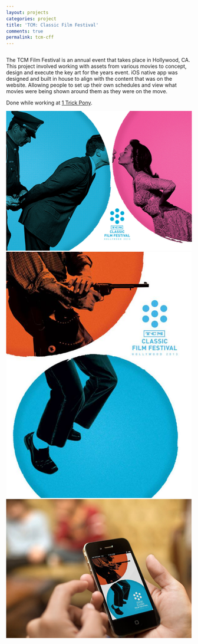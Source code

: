 ```yaml
---
layout: projects
categories: project
title: 'TCM: Classic Film Festival'
comments: true
permalink: tcm-cff
---
```


<div class="row clearfix">
	<div class="column full">
		<p>The TCM Film Festival is an annual event that takes place in Hollywood, CA. This project involved working with assets from various movies to concept, design and execute the key art for the years event. iOS native app was designed and built in house to align with the content that was on the website. Allowing people to set up their own schedules and view what movies were being shown around them as they were on the move.</p>
		<p>Done while working at <a href="http://1trickpony.com/" target="_blank">1 Trick Pony</a>.</p>
	</div>
</div>
<div class="row clearfix project-image">
	<div class="column full">
		<img src="/img/proj/tcmcff/img-1.jpg" alt="">
	</div>
</div>
<div class="row clearfix project-image">
	<div class="column full">
		<img src="/img/proj/tcmcff/img-2.jpg" alt="">
	</div>
</div>
<div class="row clearfix project-image">
	<div class="column full">
		<img src="/img/proj/tcmcff/img-3.jpg" alt="">
	</div>
</div>